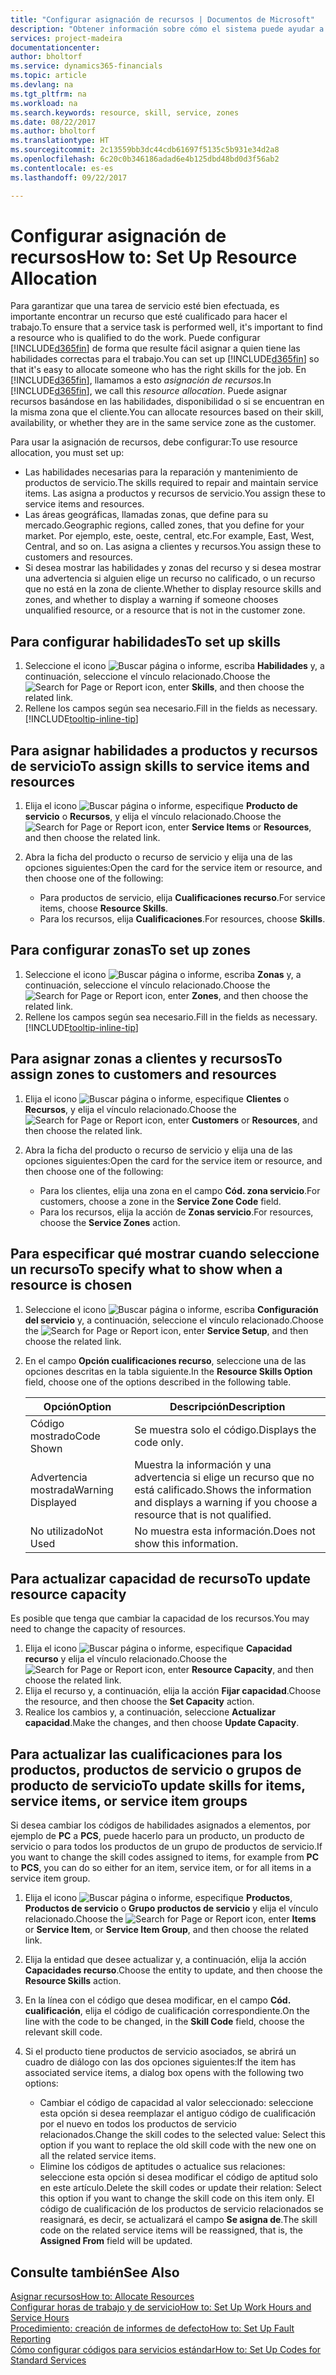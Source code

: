 ```yaml
---
title: "Configurar asignación de recursos | Documentos de Microsoft"
description: "Obtener información sobre cómo el sistema puede ayudar a asegurar que se asigna a alguien que tiene las habilidades necesarias para proporcionar un servicio."
services: project-madeira
documentationcenter: 
author: bholtorf
ms.service: dynamics365-financials
ms.topic: article
ms.devlang: na
ms.tgt_pltfrm: na
ms.workload: na
ms.search.keywords: resource, skill, service, zones
ms.date: 08/22/2017
ms.author: bholtorf
ms.translationtype: HT
ms.sourcegitcommit: 2c13559bb3dc44cdb61697f5135c5b931e34d2a8
ms.openlocfilehash: 6c20c0b346186adad6e4b125dbd48bd0d3f56ab2
ms.contentlocale: es-es
ms.lasthandoff: 09/22/2017

---
```


# <a name="how-to-set-up-resource-allocation"></a><span data-ttu-id="ba6ef-103">Configurar asignación de recursos</span><span class="sxs-lookup"><span data-stu-id="ba6ef-103">How to: Set Up Resource Allocation</span></span>
<span data-ttu-id="ba6ef-104">Para garantizar que una tarea de servicio esté bien efectuada, es importante encontrar un recurso que esté cualificado para hacer el trabajo.</span><span class="sxs-lookup"><span data-stu-id="ba6ef-104">To ensure that a service task is performed well, it's important to find a resource who is qualified to do the work.</span></span> <span data-ttu-id="ba6ef-105">Puede configurar [!INCLUDE[d365fin](includes/d365fin_md.md)] de forma que resulte fácil asignar a quien tiene las habilidades correctas para el trabajo.</span><span class="sxs-lookup"><span data-stu-id="ba6ef-105">You can set up [!INCLUDE[d365fin](includes/d365fin_md.md)] so that it's easy to allocate someone who has the right skills for the job.</span></span> <span data-ttu-id="ba6ef-106">En [!INCLUDE[d365fin](includes/d365fin_md.md)], llamamos a esto _asignación de recursos_.</span><span class="sxs-lookup"><span data-stu-id="ba6ef-106">In [!INCLUDE[d365fin](includes/d365fin_md.md)], we call this _resource allocation_.</span></span> <span data-ttu-id="ba6ef-107">Puede asignar recursos basándose en las habilidades, disponibilidad o si se encuentran en la misma zona que el cliente.</span><span class="sxs-lookup"><span data-stu-id="ba6ef-107">You can allocate resources based on their skill, availability, or whether they are in the same service zone as the customer.</span></span> 

<span data-ttu-id="ba6ef-108">Para usar la asignación de recursos, debe configurar:</span><span class="sxs-lookup"><span data-stu-id="ba6ef-108">To use resource allocation, you must set up:</span></span>  
  
* <span data-ttu-id="ba6ef-109">Las habilidades necesarias para la reparación y mantenimiento de productos de servicio.</span><span class="sxs-lookup"><span data-stu-id="ba6ef-109">The skills required to repair and maintain service items.</span></span> <span data-ttu-id="ba6ef-110">Las asigna a productos y recursos de servicio.</span><span class="sxs-lookup"><span data-stu-id="ba6ef-110">You assign these to service items and resources.</span></span>  
* <span data-ttu-id="ba6ef-111">Las áreas geográficas, llamadas zonas, que define para su mercado.</span><span class="sxs-lookup"><span data-stu-id="ba6ef-111">Geographic regions, called zones, that you define for your market.</span></span> <span data-ttu-id="ba6ef-112">Por ejemplo, este, oeste, central, etc.</span><span class="sxs-lookup"><span data-stu-id="ba6ef-112">For example, East, West, Central, and so on.</span></span> <span data-ttu-id="ba6ef-113">Las asigna a clientes y recursos.</span><span class="sxs-lookup"><span data-stu-id="ba6ef-113">You assign these to customers and resources.</span></span>  
* <span data-ttu-id="ba6ef-114">Si desea mostrar las habilidades y zonas del recurso y si desea mostrar una advertencia si alguien elige un recurso no calificado, o un recurso que no está en la zona de cliente.</span><span class="sxs-lookup"><span data-stu-id="ba6ef-114">Whether to display resource skills and zones, and whether to display a warning if someone chooses unqualified resource, or a resource that is not in the customer zone.</span></span>  

## <a name="to-set-up-skills"></a><span data-ttu-id="ba6ef-115">Para configurar habilidades</span><span class="sxs-lookup"><span data-stu-id="ba6ef-115">To set up skills</span></span>
1. <span data-ttu-id="ba6ef-116">Seleccione el icono ![Buscar página o informe](media/ui-search/search_small.png "icono Buscar página o informe"), escriba **Habilidades** y, a continuación, seleccione el vínculo relacionado.</span><span class="sxs-lookup"><span data-stu-id="ba6ef-116">Choose the ![Search for Page or Report](media/ui-search/search_small.png "Search for Page or Report icon") icon, enter **Skills**, and then choose the related link.</span></span>  
2. <span data-ttu-id="ba6ef-117">Rellene los campos según sea necesario.</span><span class="sxs-lookup"><span data-stu-id="ba6ef-117">Fill in the fields as necessary.</span></span> [!INCLUDE[tooltip-inline-tip](includes/tooltip-inline-tip_md.md)]  

## <a name="to-assign-skills-to-service-items-and-resources"></a><span data-ttu-id="ba6ef-118">Para asignar habilidades a productos y recursos de servicio</span><span class="sxs-lookup"><span data-stu-id="ba6ef-118">To assign skills to service items and resources</span></span>
1. <span data-ttu-id="ba6ef-119">Elija el icono ![Buscar página o informe](media/ui-search/search_small.png "icono Buscar página o informe"), especifique **Producto de servicio** o **Recursos**, y elija el vínculo relacionado.</span><span class="sxs-lookup"><span data-stu-id="ba6ef-119">Choose the ![Search for Page or Report](media/ui-search/search_small.png "Search for Page or Report icon") icon, enter **Service Items** or **Resources**, and then choose the related link.</span></span>  
2. <span data-ttu-id="ba6ef-120">Abra la ficha del producto o recurso de servicio y elija una de las opciones siguientes:</span><span class="sxs-lookup"><span data-stu-id="ba6ef-120">Open the card for the service item or resource, and then choose one of the following:</span></span>  
  
    * <span data-ttu-id="ba6ef-121">Para productos de servicio, elija **Cualificaciones recurso**.</span><span class="sxs-lookup"><span data-stu-id="ba6ef-121">For service items, choose **Resource Skills**.</span></span>  
    * <span data-ttu-id="ba6ef-122">Para los recursos, elija **Cualificaciones**.</span><span class="sxs-lookup"><span data-stu-id="ba6ef-122">For resources, choose **Skills**.</span></span>  

## <a name="to-set-up-zones"></a><span data-ttu-id="ba6ef-123">Para configurar zonas</span><span class="sxs-lookup"><span data-stu-id="ba6ef-123">To set up zones</span></span>
1. <span data-ttu-id="ba6ef-124">Seleccione el icono ![Buscar página o informe](media/ui-search/search_small.png "icono Buscar página o informe"), escriba **Zonas** y, a continuación, seleccione el vínculo relacionado.</span><span class="sxs-lookup"><span data-stu-id="ba6ef-124">Choose the ![Search for Page or Report](media/ui-search/search_small.png "Search for Page or Report icon") icon, enter **Zones**, and then choose the related link.</span></span>  
2. <span data-ttu-id="ba6ef-125">Rellene los campos según sea necesario.</span><span class="sxs-lookup"><span data-stu-id="ba6ef-125">Fill in the fields as necessary.</span></span> [!INCLUDE[tooltip-inline-tip](includes/tooltip-inline-tip_md.md)]  

## <a name="to-assign-zones-to-customers-and-resources"></a><span data-ttu-id="ba6ef-126">Para asignar zonas a clientes y recursos</span><span class="sxs-lookup"><span data-stu-id="ba6ef-126">To assign zones to customers and resources</span></span> 
1. <span data-ttu-id="ba6ef-127">Elija el icono ![Buscar página o informe](media/ui-search/search_small.png "icono Buscar página o informe"), especifique **Clientes** o **Recursos**, y elija el vínculo relacionado.</span><span class="sxs-lookup"><span data-stu-id="ba6ef-127">Choose the ![Search for Page or Report](media/ui-search/search_small.png "Search for Page or Report icon") icon, enter **Customers** or **Resources**, and then choose the related link.</span></span>  
2. <span data-ttu-id="ba6ef-128">Abra la ficha del producto o recurso de servicio y elija una de las opciones siguientes:</span><span class="sxs-lookup"><span data-stu-id="ba6ef-128">Open the card for the service item or resource, and then choose one of the following:</span></span>  
  
    * <span data-ttu-id="ba6ef-129">Para los clientes, elija una zona en el campo **Cód. zona servicio**.</span><span class="sxs-lookup"><span data-stu-id="ba6ef-129">For customers, choose a zone in the **Service Zone Code** field.</span></span>  
    * <span data-ttu-id="ba6ef-130">Para los recursos, elija la acción de **Zonas servicio**.</span><span class="sxs-lookup"><span data-stu-id="ba6ef-130">For resources, choose the **Service Zones** action.</span></span>  

## <a name="to-specify-what-to-show-when-a-resource-is-chosen"></a><span data-ttu-id="ba6ef-131">Para especificar qué mostrar cuando seleccione un recurso</span><span class="sxs-lookup"><span data-stu-id="ba6ef-131">To specify what to show when a resource is chosen</span></span>
1. <span data-ttu-id="ba6ef-132">Seleccione el icono ![Buscar página o informe](media/ui-search/search_small.png "icono Buscar página o informe"), escriba **Configuración del servicio** y, a continuación, seleccione el vínculo relacionado.</span><span class="sxs-lookup"><span data-stu-id="ba6ef-132">Choose the ![Search for Page or Report](media/ui-search/search_small.png "Search for Page or Report icon") icon, enter **Service Setup**, and then choose the related link.</span></span> 
2. <span data-ttu-id="ba6ef-133">En el campo **Opción cualificaciones recurso**, seleccione una de las opciones descritas en la tabla siguiente.</span><span class="sxs-lookup"><span data-stu-id="ba6ef-133">In the **Resource Skills Option** field, choose one of the options described in the following table.</span></span>  
  
    |<span data-ttu-id="ba6ef-134">**Opción**</span><span class="sxs-lookup"><span data-stu-id="ba6ef-134">**Option**</span></span>|<span data-ttu-id="ba6ef-135">**Descripción**</span><span class="sxs-lookup"><span data-stu-id="ba6ef-135">**Description**</span></span>|  
    |------------|-------------|  
    |<span data-ttu-id="ba6ef-136">Código mostrado</span><span class="sxs-lookup"><span data-stu-id="ba6ef-136">Code Shown</span></span> | <span data-ttu-id="ba6ef-137">Se muestra solo el código.</span><span class="sxs-lookup"><span data-stu-id="ba6ef-137">Displays the code only.</span></span>|  
    |<span data-ttu-id="ba6ef-138">Advertencia mostrada</span><span class="sxs-lookup"><span data-stu-id="ba6ef-138">Warning Displayed</span></span> | <span data-ttu-id="ba6ef-139">Muestra la información y una advertencia si elige un recurso que no está calificado.</span><span class="sxs-lookup"><span data-stu-id="ba6ef-139">Shows the information and displays a warning if you choose a resource that is not qualified.</span></span>|  
    |<span data-ttu-id="ba6ef-140">No utilizado</span><span class="sxs-lookup"><span data-stu-id="ba6ef-140">Not Used</span></span> | <span data-ttu-id="ba6ef-141">No muestra esta información.</span><span class="sxs-lookup"><span data-stu-id="ba6ef-141">Does not show this information.</span></span>|  

## <a name="to-update-resource-capacity"></a><span data-ttu-id="ba6ef-142">Para actualizar capacidad de recurso</span><span class="sxs-lookup"><span data-stu-id="ba6ef-142">To update resource capacity</span></span>  
<span data-ttu-id="ba6ef-143">Es posible que tenga que cambiar la capacidad de los recursos.</span><span class="sxs-lookup"><span data-stu-id="ba6ef-143">You may need to change the capacity of resources.</span></span>  
  
1. <span data-ttu-id="ba6ef-144">Elija el icono ![Buscar página o informe](media/ui-search/search_small.png "icono Buscar página o informe"), especifique **Capacidad recurso** y elija el vínculo relacionado.</span><span class="sxs-lookup"><span data-stu-id="ba6ef-144">Choose the ![Search for Page or Report](media/ui-search/search_small.png "Search for Page or Report icon") icon, enter **Resource Capacity**, and then choose the related link.</span></span>  
2. <span data-ttu-id="ba6ef-145">Elija el recurso y, a continuación, elija la acción **Fijar capacidad**.</span><span class="sxs-lookup"><span data-stu-id="ba6ef-145">Choose the resource, and then choose the **Set Capacity** action.</span></span>  
3. <span data-ttu-id="ba6ef-146">Realice los cambios y, a continuación, seleccione **Actualizar capacidad**.</span><span class="sxs-lookup"><span data-stu-id="ba6ef-146">Make the changes, and then choose **Update Capacity**.</span></span>  

## <a name="to-update-skills-for-items-service-items-or-service-item-groups"></a><span data-ttu-id="ba6ef-147">Para actualizar las cualificaciones para los productos, productos de servicio o grupos de producto de servicio</span><span class="sxs-lookup"><span data-stu-id="ba6ef-147">To update skills for items, service items, or service item groups</span></span>
<span data-ttu-id="ba6ef-148">Si desea cambiar los códigos de habilidades asignados a elementos, por ejemplo de **PC** a **PCS**, puede hacerlo para un producto, un producto de servicio o para todos los productos de un grupo de productos de servicio.</span><span class="sxs-lookup"><span data-stu-id="ba6ef-148">If you want to change the skill codes assigned to items, for example from **PC** to **PCS**, you can do so either for an item, service item, or for all items in a service item group.</span></span>  
  
1. <span data-ttu-id="ba6ef-149">Elija el icono ![Buscar página o informe](media/ui-search/search_small.png "icono Buscar página o informe"), especifique **Productos**, **Productos de servicio** o **Grupo productos de servicio** y elija el vínculo relacionado.</span><span class="sxs-lookup"><span data-stu-id="ba6ef-149">Choose the ![Search for Page or Report](media/ui-search/search_small.png "Search for Page or Report icon") icon, enter **Items** or **Service Item**, or **Service Item Group**, and then choose the related link.</span></span>  
2. <span data-ttu-id="ba6ef-150">Elija la entidad que desee actualizar y, a continuación, elija la acción **Capacidades recurso**.</span><span class="sxs-lookup"><span data-stu-id="ba6ef-150">Choose the entity to update, and then choose the **Resource Skills** action.</span></span>  
3. <span data-ttu-id="ba6ef-151">En la línea con el código que desea modificar, en el campo **Cód. cualificación**, elija el código de cualificación correspondiente.</span><span class="sxs-lookup"><span data-stu-id="ba6ef-151">On the line with the code to be changed, in the **Skill Code** field, choose the relevant skill code.</span></span>  
4.  <span data-ttu-id="ba6ef-152">Si el producto tiene productos de servicio asociados, se abrirá un cuadro de diálogo con las dos opciones siguientes:</span><span class="sxs-lookup"><span data-stu-id="ba6ef-152">If the item has associated service items, a dialog box opens with the following two options:</span></span>  
  
    * <span data-ttu-id="ba6ef-153">Cambiar el código de capacidad al valor seleccionado: seleccione esta opción si desea reemplazar el antiguo código de cualificación por el nuevo en todos los productos de servicio relacionados.</span><span class="sxs-lookup"><span data-stu-id="ba6ef-153">Change the skill codes to the selected value: Select this option if you want to replace the old skill code with the new one on all the related service items.</span></span>  
    * <span data-ttu-id="ba6ef-154">Elimine los códigos de aptitudes o actualice sus relaciones: seleccione esta opción si desea modificar el código de aptitud solo en este artículo.</span><span class="sxs-lookup"><span data-stu-id="ba6ef-154">Delete the skill codes or update their relation: Select this option if you want to change the skill code on this item only.</span></span> <span data-ttu-id="ba6ef-155">El código de cualificación de los productos de servicio relacionados se reasignará, es decir, se actualizará el campo **Se asigna de**.</span><span class="sxs-lookup"><span data-stu-id="ba6ef-155">The skill code on the related service items will be reassigned, that is, the **Assigned From** field will be updated.</span></span>  
  
## <a name="see-also"></a><span data-ttu-id="ba6ef-156">Consulte también</span><span class="sxs-lookup"><span data-stu-id="ba6ef-156">See Also</span></span>
[<span data-ttu-id="ba6ef-157">Asignar recursos</span><span class="sxs-lookup"><span data-stu-id="ba6ef-157">How to: Allocate Resources</span></span>](service-how-to-allocate-resources.md)  
[<span data-ttu-id="ba6ef-158">Configurar horas de trabajo y de servicio</span><span class="sxs-lookup"><span data-stu-id="ba6ef-158">How to: Set Up Work Hours and Service Hours</span></span>](service-how-setup-work-service-hours.md)  
[<span data-ttu-id="ba6ef-159">Procedimiento: creación de informes de defecto</span><span class="sxs-lookup"><span data-stu-id="ba6ef-159">How to: Set Up Fault Reporting</span></span>](service-how-setup-fault-reporting.md)  
[<span data-ttu-id="ba6ef-160">Cómo configurar códigos para servicios estándar</span><span class="sxs-lookup"><span data-stu-id="ba6ef-160">How to: Set Up Codes for Standard Services</span></span>](service-how-setup-service-coding.md)  
 


